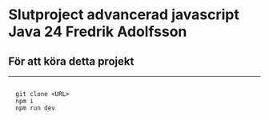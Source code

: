 # Slutproject advancerad javascript Java 24 Fredrik Adolfsson

## För att köra detta projekt
---

```
```
```
  git clone <URL>
  npm i
  npm run dev
```
```
```
```
```

